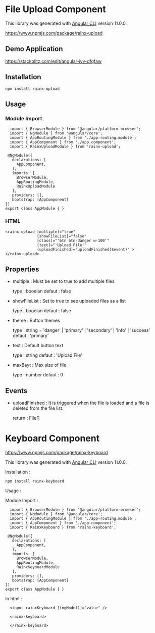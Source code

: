 # File Upload Component 

  This library was generated with [Angular CLI](https://github.com/angular/angular-cli) version 11.0.0.

  https://www.npmjs.com/package/rainx-upload
  
  ## Demo Application 

  https://stackblitz.com/edit/angular-ivy-dfqfaw

  ## Installation

    npm install rainx-upload
    
  ## Usage 
  
   ### Module Import
      
      import { BrowserModule } from '@angular/platform-browser';
      import { NgModule } from '@angular/core';
      import { AppRoutingModule } from './app-routing.module';
      import { AppComponent } from './app.component';
      import { RainxUploadModule } from 'rainx-upload';

     @NgModule({
       declarations: [
         AppComponent,
       ],
       imports: [
         BrowserModule,
         AppRoutingModule,
         RainxUploadModule
       ],
       providers: [],
       bootstrap: [AppComponent]
    })
    export class AppModule { }
    
   ### HTML
  
    <rainx-upload [multiple]="true" 
                  [showFileList]="false" 
                  [class]="'btn btn-danger w-100'" 
                  [text]="'Upload File'" 
                  (uploadFinished)="uploadFinished($event)" >
    </rainx-upload>
    
    
   ## Properties
   
   - multiple : Must be set to true to add multiple files
      
      type : booelan
      defaut : false
      
   
   - showFileList : Set to true to see uploaded files as a list
   
      type : booelan
      defaut : false
   
   - theme : Button themes
   
      type : string = 'danger' | 'primary' | 'secondary' | 'info' | 'success'
      defaut : 'primary'
   
   - text : Default button text
   
      type : string
      defaut : 'Upload File' 

   - maxBayt : Max size of file
   
      type : number
      defaut : 0   

   ## Events 
   
   - uploadFinished : It is triggered when the file is loaded and a file is deleted from the file list.
   
      return : File[] 
     
# Keyboard Component

 https://www.npmjs.com/package/rainx-keyboard

 This library was generated with [Angular CLI](https://github.com/angular/angular-cli) version 11.0.0.

 Installation :

    npm install rainx-keyboard
    
  Usage :
  
   Module Import :
      
      import { BrowserModule } from '@angular/platform-browser';
      import { NgModule } from '@angular/core';
      import { AppRoutingModule } from './app-routing.module';
      import { AppComponent } from './app.component';
      import { RainxKeyboard } from 'rainx-keyboard';

     @NgModule({
       declarations: [
         AppComponent,
       ],
       imports: [
         BrowserModule,
         AppRoutingModule,
         RainxKeyboardModule
       ],
       providers: [],
       bootstrap: [AppComponent]
    })
    export class AppModule { }
    
   In html :

      <input rainxKeyboard [(ngModel)]="value" />

      <rainx-keyboard>

      </rainx-keyboard>     
   
   

  
    
